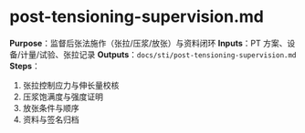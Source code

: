 # post-tensioning-supervision.md

**Purpose**：监督后张法施作（张拉/压浆/放张）与资料闭环
**Inputs**：PT 方案、设备/计量/试验、张拉记录
**Outputs**：`docs/sti/post-tensioning-supervision.md`
**Steps**：

1. 张拉控制应力与伸长量校核
2. 压浆饱满度与强度证明
3. 放张条件与顺序
4. 资料与签名归档
